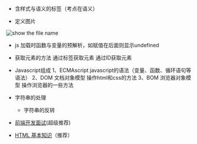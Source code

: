 - 含样式与语义的标签（考点在语义）



-  定义图片  
<img src="filepath" alt="show the file name" />


- js
加载时函数与变量的预解析，如赋值在后面则显示undefined


- 获取元素的方法
  通过标签获取元素
  通过ID获取元素


- Javascript组成
  1、ECMAscript javascript的语法（变量、函数、循环语句等语法）
  2、DOM 文档对象模型 操作html和css的方法
  3、BOM 浏览器对象模型 操作浏览器的一些方法

- 字符串的处理
  - 字符串的反转





- [前端开发面试](http://www.cnblogs.com/syfwhu/p/4328967.html)(超级推荐)
- [HTML 基本知识](http://www.w3school.com.cn/jsref/index.asp)（推荐）

